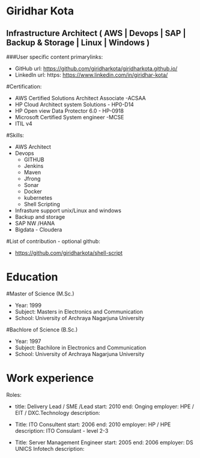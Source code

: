 # Giridhar Kota 
## Infrastructure Architect ( AWS | Devops | SAP | Backup & Storage | Linux | Windows )
###User specific content
primarylinks:
 - GitHub
   url: https://github.com/giridharkota/giridharkota.github.io/
 -  LinkedIn
   url: https: https://www.linkedin.com/in/giridhar-kota/
   
#Certification:
  -	AWS Certified Solutions Architect Associate -ACSAA
  - HP Cloud Architect system Solutions - HP0-D14 
  - HP Open view Data Protector 6.0 - HP-0918 
  - Microsoft Certified System engineer -MCSE
  - ITIL v4

#Skills: 
 - AWS Architect
 - Devops
   - GITHUB
   - Jenkins
   - Maven
   - Jfrong
   - Sonar
   - Docker
   - kubernetes
   - Shell Scripting
 - Infrasture support unix/Linux and windows
 - Backup and storage
 - SAP NW /HANA
 - Bigdata - Cloudera
 
#List of contribution - optional
github:
 - https://github.com/giridharkota/shell-script
 
# Education
 #Master of Science (M.Sc.)
 - Year: 1999
 - Subject: Masters in Electronics and Communication 
 - School: University of Archraya Nagarjuna University
   
 #Bachlore of Science (B.Sc.)
 - Year: 1997
 - Subject: Bachilore in Electronics and Communication 
 - School: University of Archraya Nagarjuna University

# Work experience
Roles:
 - title: Delivery Lead / SME /Lead
   start: 2010
   end: Onging 
   employer: HPE / EIT / DXC.Technology
   description:	 
   
 - Title: ITO Consultent
   start: 2006
   end: 2010
   employer: HP / HPE
   description: ITO Consulant - level 2-3
   
 - Title: Server Management Engineer
   start: 2005
   end: 2006
   employer: DS UNICS Infotech
   description: 
